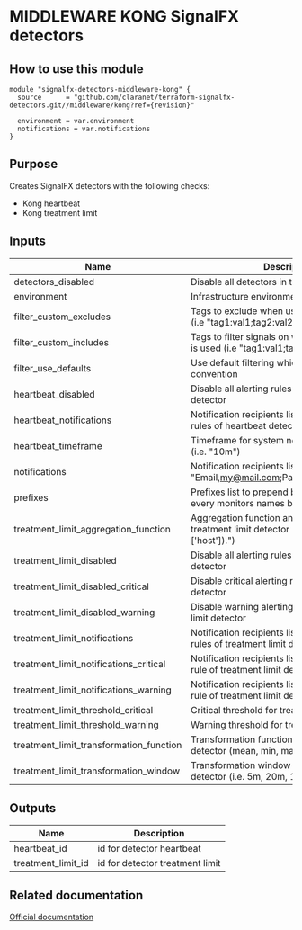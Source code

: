 # MIDDLEWARE KONG SignalFX detectors

## How to use this module

```hcl
module "signalfx-detectors-middleware-kong" {
  source      = "github.com/claranet/terraform-signalfx-detectors.git//middleware/kong?ref={revision}"

  environment = var.environment
  notifications = var.notifications
}

```

## Purpose

Creates SignalFX detectors with the following checks:

- Kong heartbeat
- Kong treatment limit

## Inputs

| Name | Description | Type | Default | Required |
|------|-------------|------|---------|:-----:|
| detectors\_disabled | Disable all detectors in this module | `bool` | `false` | no |
| environment | Infrastructure environment | `string` | n/a | yes |
| filter\_custom\_excludes | Tags to exclude when using custom filtering (i.e "tag1:val1;tag2:val2") | `string` | `""` | no |
| filter\_custom\_includes | Tags to filter signals on when custom filtering is used (i.e "tag1:val1;tag2:val2") | `string` | `""` | no |
| filter\_use\_defaults | Use default filtering which follows tagging convention | `bool` | `true` | no |
| heartbeat\_disabled | Disable all alerting rules for heartbeat detector | `bool` | n/a | yes |
| heartbeat\_notifications | Notification recipients list for every alerting rules of heartbeat detector | `list` | `[]` | no |
| heartbeat\_timeframe | Timeframe for system not reporting detector (i.e. "10m") | `string` | `"20m"` | no |
| notifications | Notification recipients list (i.e. "Email,my@mail.com;PagerDuty,credentialId") | `list` | n/a | yes |
| prefixes | Prefixes list to prepend between brackets on every monitors names before environment | `list` | `[]` | no |
| treatment\_limit\_aggregation\_function | Aggregation function and group by for treatment limit detector (i.e. ".mean(by=['host']).") | `string` | `""` | no |
| treatment\_limit\_disabled | Disable all alerting rules for treatment limit detector | `bool` | n/a | yes |
| treatment\_limit\_disabled\_critical | Disable critical alerting rule for treatment limit detector | `bool` | n/a | yes |
| treatment\_limit\_disabled\_warning | Disable warning alerting rule for treatment limit detector | `bool` | n/a | yes |
| treatment\_limit\_notifications | Notification recipients list for every alerting rules of treatment limit detector | `list` | `[]` | no |
| treatment\_limit\_notifications\_critical | Notification recipients list for critical alerting rule of treatment limit detector | `list` | `[]` | no |
| treatment\_limit\_notifications\_warning | Notification recipients list for warning alerting rule of treatment limit detector | `list` | `[]` | no |
| treatment\_limit\_threshold\_critical | Critical threshold for treatment limit detector | `number` | `20` | no |
| treatment\_limit\_threshold\_warning | Warning threshold for treatment limit detector | `number` | `0` | no |
| treatment\_limit\_transformation\_function | Transformation function for treatment limit detector (mean, min, max) | `string` | `"min"` | no |
| treatment\_limit\_transformation\_window | Transformation window for treatment limit detector (i.e. 5m, 20m, 1h, 1d) | `string` | `"15m"` | no |

## Outputs

| Name | Description |
|------|-------------|
| heartbeat\_id | id for detector heartbeat |
| treatment\_limit\_id | id for detector treatment limit |

## Related documentation

[Official documentation](https://docs.signalfx.com/en/latest/integrations/integrations-reference/integrations.kong.html)
